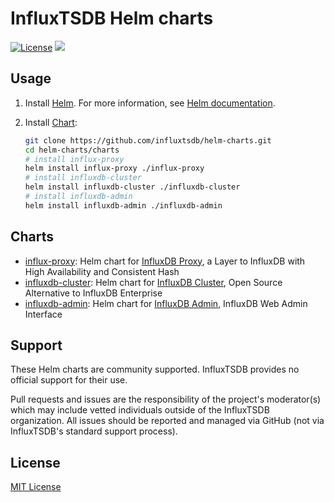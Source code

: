 # InfluxTSDB Helm charts

[![License](https://img.shields.io/badge/license-MIT-green.svg)](./LICENSE)
[![](https://github.com/influxtsdb/helm-charts/workflows/helm-charts%2Frelease/badge.svg?branch=master)](https://github.com/influxtsdb/helm-charts/actions)

## Usage

1. Install [Helm](https://helm.sh). For more information, see [Helm documentation](https://helm.sh/docs/).

2. Install [Chart](./charts):

   ```bash
   git clone https://github.com/influxtsdb/helm-charts.git
   cd helm-charts/charts
   # install influx-proxy
   helm install influx-proxy ./influx-proxy
   # install influxdb-cluster
   helm install influxdb-cluster ./influxdb-cluster
   # install influxdb-admin
   helm install influxdb-admin ./influxdb-admin
   ```

## Charts

- [influx-proxy](./charts/influx-proxy): Helm chart for [InfluxDB Proxy](https://github.com/chengshiwen/influx-proxy), a Layer to InfluxDB with High Availability and Consistent Hash
- [influxdb-cluster](./charts/influxdb-cluster): Helm chart for [InfluxDB Cluster](https://github.com/chengshiwen/influxdb-cluster), Open Source Alternative to InfluxDB Enterprise
- [influxdb-admin](./charts/influxdb-admin): Helm chart for [InfluxDB Admin](https://github.com/influxtsdb/influxdb-admin), InfluxDB Web Admin Interface

## Support

These Helm charts are community supported. InfluxTSDB provides no official support for their use.

Pull requests and issues are the responsibility of the project's moderator(s) which may include vetted individuals outside of the
InfluxTSDB organization. All issues should be reported and managed via GitHub (not via InfluxTSDB's standard support process).

## License

[MIT License](./LICENSE)

